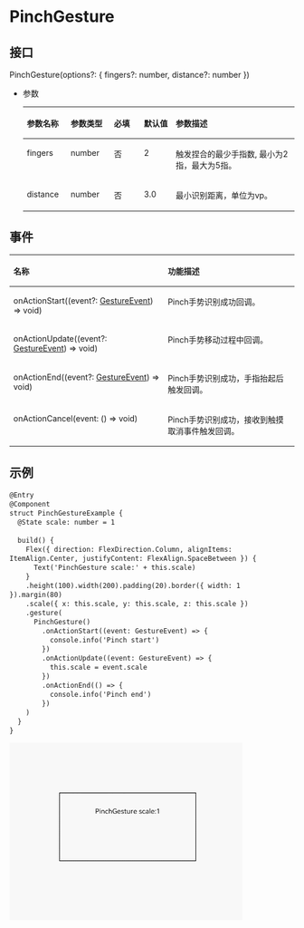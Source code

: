 # PinchGesture<a name="ZH-CN_TOPIC_0000001112978964"></a>

## 接口<a name="section46581530142116"></a>

PinchGesture\(options?: \{ fingers?: number, distance?: number \}\)

-   参数

    <a name="table6433854121111"></a>
    <table><thead align="left"><tr id="row1333463916149"><th class="cellrowborder" valign="top" width="16.11%" id="mcps1.1.6.1.1"><p id="p543535461112"><a name="p543535461112"></a><a name="p543535461112"></a>参数名称</p>
    </th>
    <th class="cellrowborder" valign="top" width="15.959999999999999%" id="mcps1.1.6.1.2"><p id="p24351054201110"><a name="p24351054201110"></a><a name="p24351054201110"></a>参数类型</p>
    </th>
    <th class="cellrowborder" valign="top" width="11.04%" id="mcps1.1.6.1.3"><p id="p1043518544112"><a name="p1043518544112"></a><a name="p1043518544112"></a>必填</p>
    </th>
    <th class="cellrowborder" valign="top" width="11.709999999999999%" id="mcps1.1.6.1.4"><p id="p17436954101117"><a name="p17436954101117"></a><a name="p17436954101117"></a>默认值</p>
    </th>
    <th class="cellrowborder" valign="top" width="45.18%" id="mcps1.1.6.1.5"><p id="p174361554111115"><a name="p174361554111115"></a><a name="p174361554111115"></a>参数描述</p>
    </th>
    </tr>
    </thead>
    <tbody><tr id="row1433516398146"><td class="cellrowborder" valign="top" width="16.11%" headers="mcps1.1.6.1.1 "><p id="p3436454151117"><a name="p3436454151117"></a><a name="p3436454151117"></a>fingers</p>
    </td>
    <td class="cellrowborder" valign="top" width="15.959999999999999%" headers="mcps1.1.6.1.2 "><p id="p17437185411115"><a name="p17437185411115"></a><a name="p17437185411115"></a>number</p>
    </td>
    <td class="cellrowborder" valign="top" width="11.04%" headers="mcps1.1.6.1.3 "><p id="p2437054181119"><a name="p2437054181119"></a><a name="p2437054181119"></a>否</p>
    </td>
    <td class="cellrowborder" valign="top" width="11.709999999999999%" headers="mcps1.1.6.1.4 "><p id="p44377543115"><a name="p44377543115"></a><a name="p44377543115"></a>2</p>
    </td>
    <td class="cellrowborder" valign="top" width="45.18%" headers="mcps1.1.6.1.5 "><p id="p1843825411110"><a name="p1843825411110"></a><a name="p1843825411110"></a>触发捏合的最少手指数, 最小为2指，最大为5指。</p>
    </td>
    </tr>
    <tr id="row8335239171414"><td class="cellrowborder" valign="top" width="16.11%" headers="mcps1.1.6.1.1 "><p id="p843855441111"><a name="p843855441111"></a><a name="p843855441111"></a>distance</p>
    </td>
    <td class="cellrowborder" valign="top" width="15.959999999999999%" headers="mcps1.1.6.1.2 "><p id="p243965411110"><a name="p243965411110"></a><a name="p243965411110"></a>number</p>
    </td>
    <td class="cellrowborder" valign="top" width="11.04%" headers="mcps1.1.6.1.3 "><p id="p6439754141115"><a name="p6439754141115"></a><a name="p6439754141115"></a>否</p>
    </td>
    <td class="cellrowborder" valign="top" width="11.709999999999999%" headers="mcps1.1.6.1.4 "><p id="p174391754151110"><a name="p174391754151110"></a><a name="p174391754151110"></a>3.0</p>
    </td>
    <td class="cellrowborder" valign="top" width="45.18%" headers="mcps1.1.6.1.5 "><p id="p44401854141112"><a name="p44401854141112"></a><a name="p44401854141112"></a>最小识别距离，单位为vp。</p>
    </td>
    </tr>
    </tbody>
    </table>


## 事件<a name="section1121514205616"></a>

<a name="table135406579437"></a>
<table><thead align="left"><tr id="row1154015719436"><th class="cellrowborder" colspan="2" valign="top" id="mcps1.1.4.1.1"><p id="p85411457184316"><a name="p85411457184316"></a><a name="p85411457184316"></a>名称</p>
</th>
<th class="cellrowborder" valign="top" id="mcps1.1.4.1.2"><p id="p5541457194319"><a name="p5541457194319"></a><a name="p5541457194319"></a>功能描述</p>
</th>
</tr>
</thead>
<tbody><tr id="row4541257114319"><td class="cellrowborder" colspan="2" valign="top" headers="mcps1.1.4.1.1 "><p id="p5541357194313"><a name="p5541357194313"></a><a name="p5541357194313"></a>onActionStart((event?: <a href="ts-gesture-settings.md#table290mcpsimp">GestureEvent</a>) =&gt; void)</p>
</td>
<td class="cellrowborder" valign="top" headers="mcps1.1.4.1.2 "><p id="p11541155710434"><a name="p11541155710434"></a><a name="p11541155710434"></a>Pinch手势识别成功回调。</p>
</td>
</tr>
<tr id="row54544191113"><td class="cellrowborder" colspan="2" valign="top" headers="mcps1.1.4.1.1 "><p id="p145591931117"><a name="p145591931117"></a><a name="p145591931117"></a>onActionUpdate((event?: <a href="ts-gesture-settings.md#table290mcpsimp">GestureEvent</a>) =&gt; void)</p>
</td>
<td class="cellrowborder" valign="top" headers="mcps1.1.4.1.2 "><p id="p1455111961111"><a name="p1455111961111"></a><a name="p1455111961111"></a>Pinch手势移动过程中回调。</p>
</td>
</tr>
<tr id="row2899841162916"><td class="cellrowborder" colspan="2" valign="top" headers="mcps1.1.4.1.1 "><p id="p15900174162916"><a name="p15900174162916"></a><a name="p15900174162916"></a>onActionEnd((event?: <a href="ts-gesture-settings.md#table290mcpsimp">GestureEvent</a>) =&gt; void)</p>
</td>
<td class="cellrowborder" valign="top" headers="mcps1.1.4.1.2 "><p id="p69001041172920"><a name="p69001041172920"></a><a name="p69001041172920"></a>Pinch手势识别成功，手指抬起后触发回调。</p>
</td>
</tr>
<tr id="row13598134672914"><td class="cellrowborder" colspan="2" valign="top" headers="mcps1.1.4.1.1 "><p id="p85999460299"><a name="p85999460299"></a><a name="p85999460299"></a>onActionCancel(event: () =&gt; void)</p>
</td>
<td class="cellrowborder" valign="top" headers="mcps1.1.4.1.2 "><p id="p1459954652916"><a name="p1459954652916"></a><a name="p1459954652916"></a>Pinch手势识别成功，接收到触摸取消事件触发回调。</p>
</td>
</tr>
</tbody>
</table>

## 示例<a name="section16900453182718"></a>

```
@Entry
@Component
struct PinchGestureExample {
  @State scale: number = 1

  build() {
    Flex({ direction: FlexDirection.Column, alignItems: ItemAlign.Center, justifyContent: FlexAlign.SpaceBetween }) {
      Text('PinchGesture scale:' + this.scale)
    }
    .height(100).width(200).padding(20).border({ width: 1 }).margin(80)
    .scale({ x: this.scale, y: this.scale, z: this.scale })
    .gesture(
      PinchGesture()
        .onActionStart((event: GestureEvent) => {
          console.info('Pinch start')
        })
        .onActionUpdate((event: GestureEvent) => {
          this.scale = event.scale
        })
        .onActionEnd(() => {
          console.info('Pinch end')
        })
    )
  }
}
```

![](figures/PinchGesture.gif)

